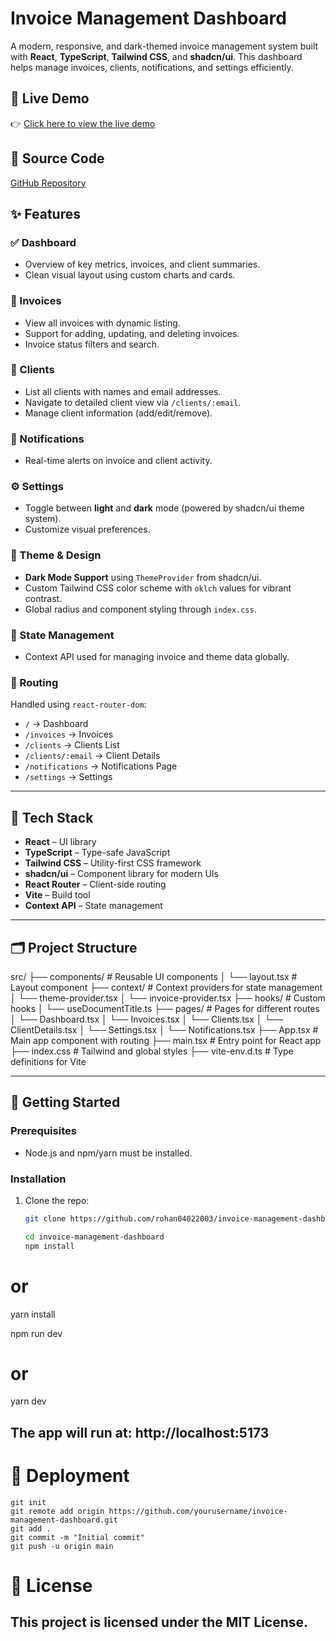 # Invoice Management Dashboard

A modern, responsive, and dark-themed invoice management system built with **React**, **TypeScript**, **Tailwind CSS**, and **shadcn/ui**. This dashboard helps manage invoices, clients, notifications, and settings efficiently.

## 🔗 Live Demo
👉 [Click here to view the live demo](https://invoice-management-dashboard-taupe.vercel.app/)

## 📂 Source Code
[GitHub Repository](https://github.com/Rohan04022003/invoice-management-dashboard)

## ✨ Features

### ✅ Dashboard

- Overview of key metrics, invoices, and client summaries.
- Clean visual layout using custom charts and cards.

### 📄 Invoices

- View all invoices with dynamic listing.
- Support for adding, updating, and deleting invoices.
- Invoice status filters and search.

### 👤 Clients

- List all clients with names and email addresses.
- Navigate to detailed client view via `/clients/:email`.
- Manage client information (add/edit/remove).

### 🔔 Notifications

- Real-time alerts on invoice and client activity.

### ⚙️ Settings

- Toggle between **light** and **dark** mode (powered by shadcn/ui theme system).
- Customize visual preferences.

### 🎨 Theme & Design

- **Dark Mode Support** using `ThemeProvider` from shadcn/ui.
- Custom Tailwind CSS color scheme with `oklch` values for vibrant contrast.
- Global radius and component styling through `index.css`.

### 🧠 State Management

- Context API used for managing invoice and theme data globally.

### 🔁 Routing

Handled using `react-router-dom`:

- `/` → Dashboard
- `/invoices` → Invoices
- `/clients` → Clients List
- `/clients/:email` → Client Details
- `/notifications` → Notifications Page
- `/settings` → Settings

---

## 🧱 Tech Stack

- **React** – UI library
- **TypeScript** – Type-safe JavaScript
- **Tailwind CSS** – Utility-first CSS framework
- **shadcn/ui** – Component library for modern UIs
- **React Router** – Client-side routing
- **Vite** – Build tool
- **Context API** – State management

---

## 🗂️ Project Structure

src/
├── components/        # Reusable UI components
│   └── layout.tsx     # Layout component
├── context/           # Context providers for state management
│   └── theme-provider.tsx
│   └── invoice-provider.tsx
├── hooks/             # Custom hooks
│   └── useDocumentTitle.ts
├── pages/             # Pages for different routes
│   └── Dashboard.tsx
│   └── Invoices.tsx
│   └── Clients.tsx
│   └── ClientDetails.tsx
│   └── Settings.tsx
│   └── Notifications.tsx
├── App.tsx            # Main app component with routing
├── main.tsx           # Entry point for React app
├── index.css          # Tailwind and global styles
├── vite-env.d.ts      # Type definitions for Vite

---

## 🚀 Getting Started

### Prerequisites

- Node.js and npm/yarn must be installed.

### Installation

1. Clone the repo:

   ```bash
   git clone https://github.com/rohan04022003/invoice-management-dashboard.git

   cd invoice-management-dashboard
   npm install
   ```

# or

yarn install

npm run dev

# or

yarn dev

## The app will run at: http://localhost:5173

# 🔗 Deployment

```
git init
git remote add origin https://github.com/yourusername/invoice-management-dashboard.git
git add .
git commit -m "Initial commit"
git push -u origin main
```

# 📝 License

## This project is licensed under the MIT License.
